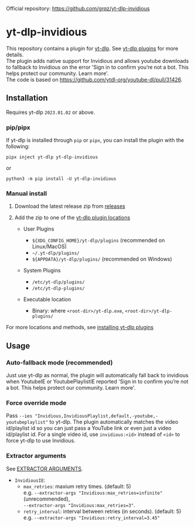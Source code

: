 Official repository: <https://github.com/grqz/yt-dlp-invidious>

# yt-dlp-invidious
This repository contains a plugin for [yt-dlp](https://github.com/yt-dlp/yt-dlp#readme). See [yt-dlp plugins](https://github.com/yt-dlp/yt-dlp#plugins) for more details.  
The plugin adds native support for Invidious and allows youtube downloads to fallback to Invidious on the error 'Sign in to confirm you’re not a bot. This helps protect our community. Learn more'.  
The code is based on https://github.com/ytdl-org/youtube-dl/pull/31426.

## Installation

Requires yt-dlp `2023.01.02` or above.

### pip/pipx

If yt-dlp is installed through `pip` or `pipx`, you can install the plugin with the following:

```shell
pipx inject yt-dlp yt-dlp-invidious
```
or

```shell
python3 -m pip install -U yt-dlp-invidious
```

### Manual install

1. Download the latest release zip from [releases](https://github.com/grqz/yt-dlp-invidious/releases)

2. Add the zip to one of the [yt-dlp plugin locations](https://github.com/yt-dlp/yt-dlp#installing-plugins)

    - User Plugins
        - `${XDG_CONFIG_HOME}/yt-dlp/plugins` (recommended on Linux/MacOS)
        - `~/.yt-dlp/plugins/`
        - `${APPDATA}/yt-dlp/plugins/` (recommended on Windows)

    - System Plugins
       -  `/etc/yt-dlp/plugins/`
       -  `/etc/yt-dlp-plugins/`

    - Executable location
        - Binary: where `<root-dir>/yt-dlp.exe`, `<root-dir>/yt-dlp-plugins/`

For more locations and methods, see [installing yt-dlp plugins](https://github.com/yt-dlp/yt-dlp#installing-plugins)

## Usage

### Auto-fallback mode (recommended)

Just use yt-dlp as normal, the plugin will automatically fall back to invidious when YoutubeIE or YoutubePlaylistIE reported 'Sign in to confirm you’re not a bot. This helps protect our community. Learn more'.

### Force override mode

Pass `--ies "Invidious,InvidiousPlaylist,default,-youtube,-youtubeplaylist"` to yt-dlp. The plugin automatically matches the video id/playlist id so you can just pass a YouTube link or even just a video id/playlist id. For a single video id, use `invidious:<id>` instead of `<id>` to force yt-dlp to use Invidious.

### Extractor arguments
See [EXTRACTOR ARGUMENTS](https://github.com/yt-dlp/yt-dlp?tab=readme-ov-file#extractor-arguments).
- `InvidiousIE`:
    - `max_retries`: maxium retry times. (default: 5)  
        e.g. `--extractor-args "Invidious:max_retries=infinite"` (unrecommended),  
        `--extractor-args "Invidious:max_retries=3"`.
    - `retry_interval`: interval between retries (in seconds). (default: 5)  
        e.g. `--extractor-args "Invidious:retry_interval=3.45"`
